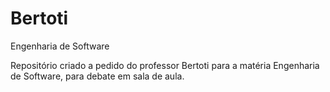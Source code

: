 # Bertoti
 Engenharia de Software

Repositório criado a pedido do professor Bertoti para a matéria Engenharia de Software, para debate em sala de aula.